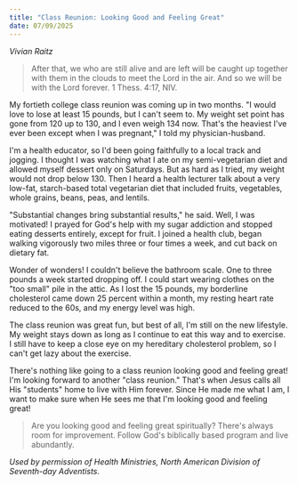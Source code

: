 ```yaml
---
title: "Class Reunion: Looking Good and Feeling Great"
date: 07/09/2025
---
```


_Vivian Raitz_

> <p></p>
> After that, we who are still alive and are left will be caught up together with them in the clouds to meet the Lord in the air. And so we will be with the Lord forever. 1 Thess. 4:17, NIV.

My fortieth college class reunion was coming up in two months. "I would love to lose at least 15 pounds, but I can't seem to. My weight set point has gone from 120 up to 130, and I even weigh 134 now. That's the heaviest I've ever been except when I was pregnant," I told my physician-husband.

I'm a health educator, so I'd been going faithfully to a local track and jogging. I thought I was watching what I ate on my semi-vegetarian diet and allowed myself dessert only on Saturdays. But as hard as I tried, my weight would not drop below 130. Then I heard a health lecturer talk about a very low-fat, starch-based total vegetarian diet that included fruits, vegetables, whole grains, beans, peas, and lentils.

"Substantial changes bring substantial results," he said. Well, I was motivated! I prayed for God's help with my sugar addiction and stopped eating desserts entirely, except for fruit. I joined a health club, began walking vigorously two miles three or four times a week, and cut back on dietary fat.

Wonder of wonders! I couldn't believe the bathroom scale. One to three pounds a week started dropping off. I could start wearing clothes on the "too small" pile in the attic. As I lost the 15 pounds, my borderline cholesterol came down 25 percent within a month, my resting heart rate reduced to the 60s, and my energy level was high.

The class reunion was great fun, but best of all, I'm still on the new lifestyle. My weight stays down as long as I continue to eat this way and to exercise. I still have to keep a close eye on my hereditary cholesterol problem, so I can't get lazy about the exercise.

There's nothing like going to a class reunion looking good and feeling great! I'm looking forward to another "class reunion." That's when Jesus calls all His "students" home to live with Him forever. Since He made me what I am, I want to make sure when He sees me that I'm looking good and feeling great!

> <callout></callout>
> Are you looking good and feeling great spiritually? There's always room for improvement. Follow God's biblically based program and live abundantly.

_Used by permission of Health Ministries, North American Division of Seventh-day Adventists._
